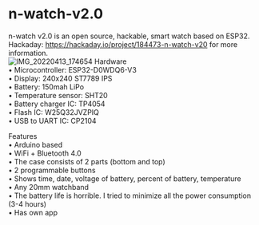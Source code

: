# n-watch-v2.0
n-watch v2.0 is an open source, hackable, smart watch based on ESP32. <br/>
Hackaday: https://hackaday.io/project/184473-n-watch-v20 for more information. <br/>
![IMG_20220413_174654](https://user-images.githubusercontent.com/61674803/163222098-caa2700c-5c69-4032-b4e8-832b1d1cbd4a.jpg)
Hardware <br/>
• Microcontroller: ESP32-D0WDQ6-V3 <br/>
• Display: 240x240 ST7789 IPS <br/>
• Battery: 150mah LiPo <br/>
• Temperature sensor: SHT20 <br/>
• Battery charger IC: TP4054 <br/>
• Flash IC: W25Q32JVZPIQ <br/>
• USB to UART IC: CP2104 <br/>

Features <br/>
• Arduino based <br/>
• WiFi + Bluetooth 4.0 <br/>
• The case consists of 2 parts (bottom and top) <br/>
• 2 programmable buttons <br/>
• Shows time, date, voltage of battery, percent of battery, temperature <br/>
• Any 20mm watchband <br/>
• The battery life is horrible. I tried to minimize all the power consumption (3-4 hours) <br/>
• Has own app <br/>
